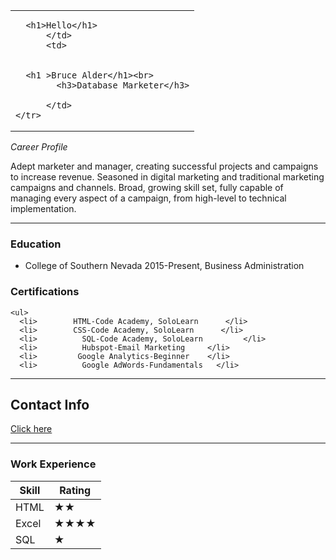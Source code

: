 
<html lang="en" dir="ltr">

<head>
  <meta charset="utf-8">
  <title>Bruce Alder's Resume</title>
</head>

<body>
  <table>
    <tr>
      <td>

      <h1>Hello</h1>
          </td>
          <td>


      <h1 >Bruce Alder</h1><br>
            <h3>Database Marketer</h3>
        
          </td>
    </tr>
  </table>

  <p><em>Career Profile</em></p>
  <p>Adept marketer and manager, creating successful projects and campaigns to increase revenue. Seasoned in digital marketing and traditional marketing campaigns and channels. Broad, growing skill set, fully capable of managing every aspect of a campaign, from high-level to technical implementation.
  </p>
  <hr>
  <h3>Education</h3>
  <ul>
    <li>College of Southern Nevada 2015-Present, Business Administration</li>
  </ul>
    <h3>Certifications</h3>

    <ul>
      <li>        HTML-Code Academy, SoloLearn      </li>
      <li>        CSS-Code Academy, SoloLearn      </li>
      <li>          SQL-Code Academy, SoloLearn         </li>
      <li>          Hubspot-Email Marketing     </li>
      <li>         Google Analytics-Beginner    </li>
      <li>          Google AdWords-Fundamentals   </li>
</ul>

<hr>
  <h2>Contact Info</h2>
  <a href="contact-me.html">Click here</a>
<hr>
  <h3>Work Experience</h3>
  <table cellspacing="10">
    <thead>
      <tr>
        <th>Skill</th>
        <th>Rating</th>
      </tr>
    </thead>
    <tr>
      <td>HTML</td>
      <td>&bigstar;&bigstar;</td>
    </tr>
    <tr>
      <td>Excel</td>
      <td>&bigstar;&bigstar;&bigstar;&bigstar;
</td>
    </tr>
    <tr>
      <td>SQL</td>
      <td>&bigstar;</td>
    </tr>
  </table>
</body>

</html>
